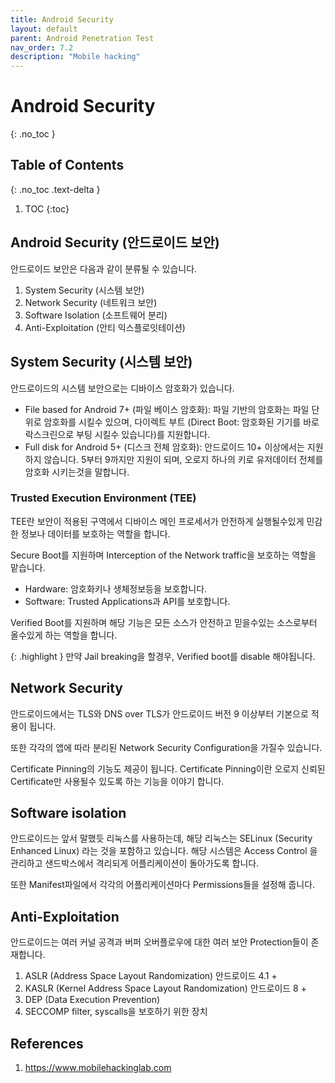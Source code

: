```yaml
---
title: Android Security
layout: default
parent: Android Penetration Test
nav_order: 7.2
description: "Mobile hacking"
---
```


# Android Security 

{: .no_toc }

## Table of Contents
{: .no_toc .text-delta }

1. TOC
{:toc}

## Android Security (안드로이드 보안)

안드로이드 보안은 다음과 같이 분류될 수 있습니다. 

1. System Security (시스템 보안)
2. Network Security (네트워크 보안)
3. Software Isolation (소프트웨어 분리)
4. Anti-Exploitation (안티 익스플로잇테이션)

## System Security (시스템 보안)

안드로이드의 시스템 보안으로는 디바이스 암호화가 있습니다.

- File based for Android 7+ (파일 베이스 암호화): 파일 기반의 암호화는 파일 단위로 암호화를 시킬수 있으며, 다이렉트 부트 (Direct Boot: 암호화된 기기를 바로 락스크린으로 부팅 시킬수 있습니다)를 지원합니다. 
- Full disk for Android 5+ (디스크 전체 암호화): 안드로이드 10+ 이상에서는 지원하지 않습니다. 5부터 9까지만 지원이 되며, 오로지 하나의 키로 유저데이터 전체를 암호화 시키는것을 말합니다. 

### Trusted Execution Environment (TEE) 

TEE란 보안이 적용된 구역에서 디바이스 메인 프로세서가 안전하게 실행될수있게 민감한 정보나 데이터를 보호하는 역할을 합니다. 

Secure Boot를 지원하며 Interception of the Network traffic을 보호하는 역할을 맡습니다. 

- Hardware: 암호화키나 생체정보등을 보호합니다.
- Software: Trusted Applications과 API를 보호합니다.

Verified Boot를 지원하며 해당 기능은 모든 소스가 안전하고 믿을수있는 소스로부터 올수있게 하는 역할을 합니다. 

{: .highlight }
만약 Jail breaking을 할경우, Verified boot를 disable 해야됩니다.

## Network Security

안드로이드에서는 TLS와 DNS over TLS가 안드로이드 버전 9 이상부터 기본으로 적용이 됩니다.

또한 각각의 앱에 따라 분리된 Network Security Configuration을 가질수 있습니다. 

Certificate Pinning의 기능도 제공이 됩니다. Certificate Pinning이란 오로지 신뢰된 Certificate만 사용될수 있도록 하는 기능을 이야기 합니다. 

## Software isolation

안드로이드는 앞서 말했듯 리눅스를 사용하는데, 해당 리눅스는 SELinux (Security Enhanced Linux) 라는 것을 포함하고 있습니다. 해당 시스템은 Access Control 을 관리하고 샌드박스에서 격리되게 어플리케이션이 돌아가도록 합니다.

또한 Manifest파일에서 각각의 어플리케이션마다 Permissions들을 설정해 줍니다. 

## Anti-Exploitation

안드로이드는 여러 커널 공격과 버퍼 오버플로우에 대한 여러 보안 Protection들이 존재합니다.

1. ASLR (Address Space Layout Randomization) 안드로이드 4.1 + 
2. KASLR (Kernel Address Space Layout Randomization) 안드로이드 8 +
3. DEP (Data Execution Prevention)
4. SECCOMP filter, syscalls을 보호하기 위한 장치


## References
1. https://www.mobilehackinglab.com
